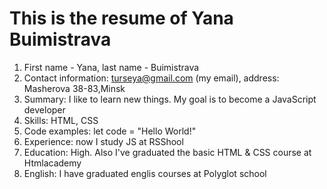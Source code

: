# This is the resume of Yana Buimistrava

1. First name - Yana, last name - Buimistrava 
2. Contact information: turseya@gmail.com (my email), address: Masherova 38-83,Minsk
3. Summary: I like to learn new things. My goal is to become a JavaScript developer
4. Skills: HTML, CSS
5. Code examples: let code = "Hello World!"
6. Experience: now I study JS at RSShool
7. Education: High. Also I've graduated the basic HTML & CSS course at Htmlacademy
8. English: I have graduated englis courses at Polyglot school
